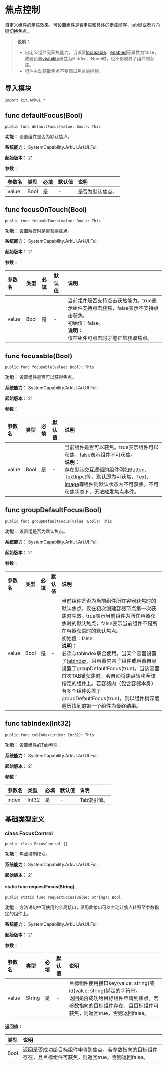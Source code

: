 # 焦点控制

自定义组件的走焦效果，可设置组件是否走焦和具体的走焦顺序，tab键或者方向键切换焦点。

> **说明：**
>
> - 自定义组件无获焦能力，当设置[focusable](./cj-universal-attribute-focus.md#func-focusablebool)、[enabled](./cj-universal-attribute-enable.md#func-enabledbool)等属性为false，或者设置[visibility](./cj-universal-attribute-visibility.md#func-visibilityvisibility)属性为Hidden、None时，也不影响其子组件的获焦。
> - 组件主动获取焦点不受窗口焦点的控制。

## 导入模块

```cangjie
import kit.ArkUI.*
```

## func defaultFocus(Bool)

```cangjie
public func defaultFocus(value: Bool): This
```

**功能：** 设置组件是否为默认焦点。

**系统能力：** SystemCapability.ArkUI.ArkUI.Full

**起始版本：** 21

**参数：**

|参数名|类型|必填|默认值|说明|
|:---|:---|:---|:---|:---|
|value|Bool|是|-|是否为默认焦点。|

## func focusOnTouch(Bool)

```cangjie
public func focusOnTouch(value: Bool): This
```

**功能：** 设置触摸时是否获得焦点。

**系统能力：** SystemCapability.ArkUI.ArkUI.Full

**起始版本：** 21

**参数：**

|参数名|类型|必填|默认值|说明|
|:---|:---|:---|:---|:---|
|value|Bool|是|-|当前组件是否支持点击获焦能力。true表示组件支持点击获焦，false表示不支持点击获焦。<br>初始值：false。<br>**说明：**<br>仅在组件可点击时才能正常获取焦点。|

## func focusable(Bool)

```cangjie
public func focusable(value: Bool): This
```

**功能：** 设置组件是否可以获得焦点。

**系统能力：** SystemCapability.ArkUI.ArkUI.Full

**起始版本：** 21

**参数：**

|参数名|类型|必填|默认值|说明|
|:---|:---|:---|:---|:---|
|value|Bool|是|-|当前组件是否可以获焦。true表示组件可以获焦，false表示组件不可获焦。<br>**说明：**<br>存在默认交互逻辑的组件例如[Button](./cj-button-picker-button.md)、[TextInput](./cj-text-input-textinput.md)等，默认即为可获焦，[Text](./cj-text-input-text.md)、[Image](./cj-image-video-image.md)等组件则默认状态为不可获焦。不可获焦状态下，无法触发焦点事件。|

## func groupDefaultFocus(Bool)

```cangjie
public func groupDefaultFocus(value: Bool): This
```

**功能：** 设置组是否为默认焦点。

**系统能力：** SystemCapability.ArkUI.ArkUI.Full

**起始版本：** 21

**参数：**

|参数名|类型|必填|默认值|说明|
|:---|:---|:---|:---|:---|
|value|Bool|是|-|当前组件是否为当前组件所在容器获焦时的默认焦点，仅在初次创建容器节点第一次获焦时生效。true表示当前组件为所在容器获焦时的默认焦点，false表示当前组件不是所在容器获焦时的默认焦点。<br>初始值：false <br>**说明：**<br>必须与tabIndex联合使用，当某个容器设置了[tabIndex](./cj-universal-attribute-focus.md#func-tabindexint32)，且容器内某子组件或容器自身设置了groupDefaultFocus(true)，当该容器首次TAB键获焦时，会自动将焦点转移至该指定的组件上。若容器内（包含容器本身）有多个组件设置了groupDefaultFocus(true)，则以组件树深度遍历找到的第一个组件为最终结果。|

## func tabIndex(Int32)

```cangjie
public func tabIndex(index: Int32): This
```

**功能：** 设置组件的Tab索引。

**系统能力：** SystemCapability.ArkUI.ArkUI.Full

**起始版本：** 21

**参数：**

|参数名|类型|必填|默认值|说明|
|:---|:---|:---|:---|:---|
|index|Int32|是|-|Tab索引值。|

## 基础类型定义

### class FocusControl

```cangjie
public class FocusControl {}
```

**功能：** 焦点控制模块。

**系统能力：** SystemCapability.ArkUI.ArkUI.Full

**起始版本：** 21

#### static func requestFocus(String)

```cangjie
public static func requestFocus(value: String): Bool
```

**功能：** 方法语句中可使用的全局接口，调用此接口可以主动让焦点转移至参数指定的组件上。

**系统能力：** SystemCapability.ArkUI.ArkUI.Full

**起始版本：** 21

**参数：**

|参数名|类型|必填|默认值|说明|
|:---|:---|:---|:---|:---|
|value|String|是|-|目标组件使用接口key(value: string)或id(value: string)绑定的字符串。<br/>返回是否成功给目标组件申请到焦点。若参数指向的目标组件存在，且目标组件可获焦，则返回true，否则返回false。|

**返回值：**

|类型|说明|
|:----|:----|
|Bool|返回是否成功给目标组件申请到焦点。若参数指向的目标组件存在，且目标组件可获焦，则返回true，否则返回false。|
